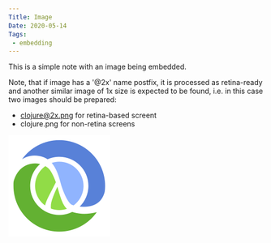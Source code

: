 ```yaml
---
Title: Image
Date: 2020-05-14
Tags:
 - embedding
---
```


This is a simple note with an image being embedded.

Note, that if image has a '@2x' name postfix, it is processed as retina-ready and another similar image of 1x size is expected to be found, i.e. in this case two images should be prepared:

- clojure@2x.png for retina-based screent
- clojure.png for non-retina screens

![Some image](images/clojure@2x.png)

